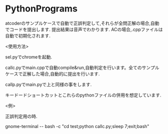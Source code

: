 # PythonPrograms
atcoderのサンプルケースで自動で正誤判定して,それらが全問正解の場合,自動でコードを提出します.
提出結果は音声でわかります.
ACの場合,.cppファイルは自動で初期化されます.

<使用方法>

sel.pyでchromeを起動.

callc.pyでmain.cppで自動compile&run,自動判定を行います。全てのサンプルケースで正解した場合,自動的に提出を行います.

callp.pyでmain.pyで上と同様の事をします.

キードードショートカットとこれらのpythonファイルの併用を想定しています.

<例>

正誤判定用の時.

gnome-terminal -- bash -c "cd test;python callc.py;sleep 7;exit;bash"
